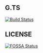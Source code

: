 ## G.TS
[![Build Status](https://travis-ci.com/gradii/g.ts.svg)](https://travis-ci.com/gradii/g.ts)

## LICENSE
[![FOSSA Status](https://app.fossa.io/api/projects/git%2Bgithub.com%2Fgradii%2Fg.ts.svg?type=large)](https://app.fossa.io/projects/git%2Bgithub.com%2Fgradii%2Fg.ts?ref=badge_large)
